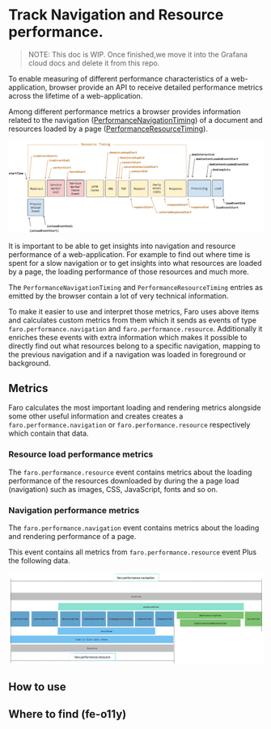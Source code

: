 # Track Navigation and Resource performance.

> NOTE:
> This doc is WIP.
> Once finished,we move it into the Grafana cloud docs and delete it from this repo.

To enable measuring of different performance characteristics of a web-application, browser provide an
API to receive detailed performance metrics across the lifetime of a web-application.

Among different performance metrics a browser provides information related to the navigation ([PerformanceNavigationTiming](https://developer.mozilla.org/en-US/docs/Web/API/PerformanceNavigationTiming))
of a document and resources loaded by a page ([PerformanceResourceTiming](https://developer.mozilla.org/en-US/docs/Web/API/PerformanceResourceTiming)).

!["Timestamp diagram listing navigation and resource timestamps in the order in which they are recorded for fetching and rendering of a document"](./README_timestamp-diagram.svg)

It is important to be able to get insights into navigation and resource performance of a web-application.
For example to find out where time is spent for a slow navigation or to get insights into what resources
are loaded by a page, the loading performance of those resources and much more.

The `PerformanceNavigationTiming` and `PerformanceResourceTiming` entries as emitted by the browser
contain a lot of very technical information.

To make it easier to use and interpret those metrics, Faro uses above items and calculates custom
metrics from them which it sends as events of type `faro.performance.navigation` and `faro.performance.resource`.
Additionally it enriches these events with extra information which makes it possible to directly find out
what resources belong to a specific navigation, mapping to the previous navigation and if a navigation
was loaded in foreground or background.

## Metrics

Faro calculates the most important loading and rendering metrics alongside some other useful information
and creates creates a `faro.performance.navigation` or `faro.performance.resource` respectively which contain that data.

### Resource load performance metrics

The `faro.performance.resource` event contains metrics about the loading performance of the resources
downloaded by during the a page load (navigation) such as images, CSS, JavaScript, fonts and so on.

### Navigation performance metrics

The `faro.performance.navigation` event contains metrics about the loading and rendering performance of
a page.

This event contains all metrics from `faro.performance.resource` event Plus the following data.

!["Timestamp diagram listing faro specific navigation and resource timestamps in the order in which they are recorded for fetching and rendering of a document"](./faro-timestamp-diagram.png)

## How to use

## Where to find (fe-o11y)
